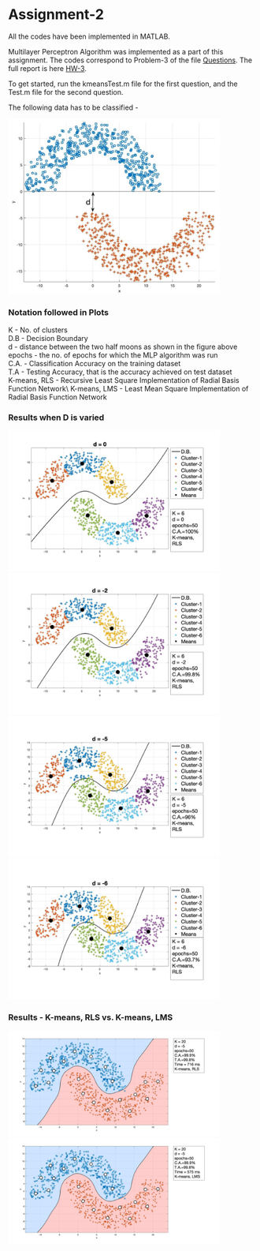 # Assignment-2

All the codes have been implemented in MATLAB.

Multilayer Perceptron Algorithm was implemented as a part of this assignment. The codes correspond to Problem-3 of the file [Questions]. The full report is here [HW-3].

To get started, run the kmeansTest.m file for the first question, and the Test.m file for the second question.

[Questions]: https://github.com/ocimakamboj/NNLS/blob/master/Assignment-3/Questions.png
[HW-3]: https://github.com/ocimakamboj/NNLS/blob/master/Assignment-3/HW-3.pdf

The following data has to be classified - 

<img src="images/dataset.jpg" width="430px"/>   

### Notation followed in Plots

K - No. of clusters\
D.B - Decision Boundary\
d - distance between the two half moons as shown in the figure above\
epochs - the no. of epochs for which the MLP algorithm was run\
C.A. - Classification Accuracy on the training dataset\
T.A - Testing Accuracy, that is the accuracy achieved on test dataset\
K-means, RLS - Recursive Least Square Implementation of Radial Basis Function Network\ 
K-means, LMS - Least Mean Square Implementation of Radial Basis Function Network
 
### Results when D is varied

<img src="images/2.jpg" width="430px"/>  <img src="images/4.jpg" width="430px"/> 
<img src="images/7.jpg" width="430px"/>  <img src="images/8.jpg" width="430px"/> 

### Results - K-means, RLS vs. K-means, LMS

<img src="images/RBF1.jpg" width="430px"/>  
<img src="images/RBF2.jpg" width="430px"/>  



